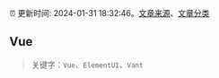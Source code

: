 :alarm_clock: 更新时间: 2024-01-31 18:32:46。[文章来源](/README.md)、[文章分类](/TAGS.md)

## Vue


> 关键字：`Vue`、`ElementUI`、`Vant`



